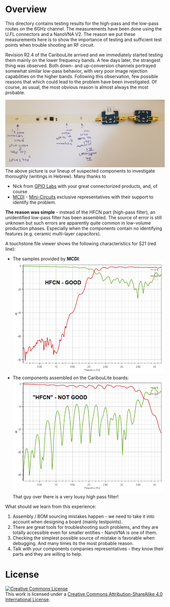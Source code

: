 # Overview

This directory contains testing results for the high-pass and the low-pass routes on the 6GHz channel. The measurements have been done using the U.FL connectors and a NanoVNA V2.
The reason we put these measurements here is to show the importance of testing and sufficient test points when trouble shooting an RF circuit.

Revision R2.4 of the CaribouLite arrived and we immediately started testing them mainly on the lower frequency bands. A few days later, the strangest thing was observed. Both down- and up-conversion channels portrayed somewhat similar low-pass behavior, with very poor image rejection capabilities on the higher bands. Following this observation, few possible reasons that which could lead to the problem have been investigated. Of course, as usual, the most obvious reason is almost always the most probable.

![Components Lineup](lineup.jpg)
The above picture is our lineup of suspected components to investigate thoroughly (writings in Hebrew). Many thanks to
* Nick from [GPIO Labs]([www.gpio](https://gpio.com/)) with your great connectorized products, and, of course
* [MCDI](https://www.mcdi-ltd.com/) - [Mini-Circuits](https://www.minicircuits.com/) exclusive representatives with their support to identify the problem.

**The reason was simple** - instead of the HFCN part (high-pass filter), an unidentified low-pass filter has been assembled. The source of error is still unknown but such errors are apparently quite common in low-volume production phases. Especially when the components contain no identifying features (e.g. ceramic multi-layer capacitors).

A touchstone file viewer shows the following characteristics for S21 (red line):
* The samples provided by **MCDI**:
  ![HFCN-GOOD](hfcn_from_minicircuits.png)
* The components assembled on the CaribouLite boards:
  ![HFCN-NOT-GOOD](hfcn_from_cm.png)
  That guy over there is a very lousy high pass filter!

What should we learn from this experience:
1. Assembly / BOM sourcing mistakes happen - we need to take it into account when designing a board (mainly testpoints).
2. There are great tools for troubleshooting such problems, and they are totally accessible even for smaller entities - NanoVNA is one of them.
3. Checking the simplest possible source of mistake is favorable when debugging. And many times its the most probable reason.
4. Talk with your components companies representatives - they know their parts and they are willing to help.

# License
<a rel="license" href="http://creativecommons.org/licenses/by-sa/4.0/"><img alt="Creative Commons License" style="border-width:0" src="https://i.creativecommons.org/l/by-sa/4.0/88x31.png" /></a><br />This work is licensed under a <a rel="license" href="http://creativecommons.org/licenses/by-sa/4.0/">Creative Commons Attribution-ShareAlike 4.0 International License</a>.
